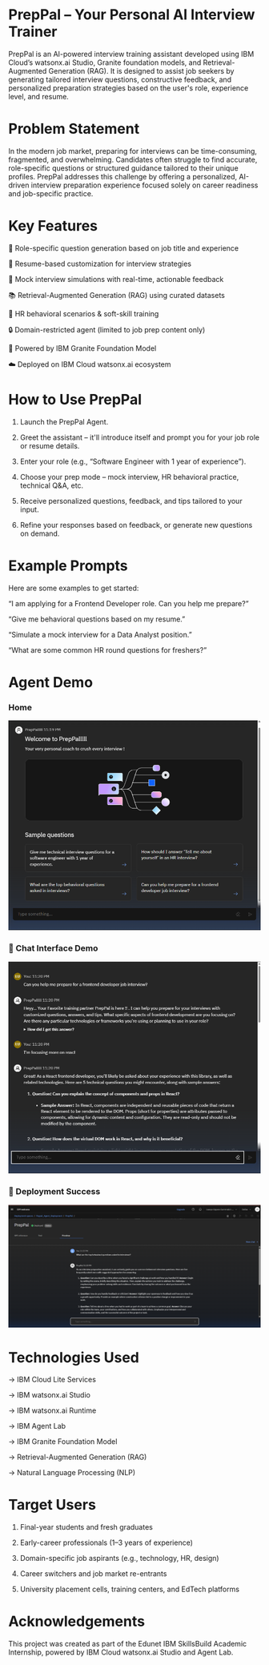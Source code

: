 # PrepPal – Your Personal AI Interview Trainer
PrepPal is an AI-powered interview training assistant developed using IBM Cloud’s watsonx.ai Studio, Granite foundation models, and Retrieval-Augmented Generation (RAG). It is designed to assist job seekers by generating tailored interview questions, constructive feedback, and personalized preparation strategies based on the user's role, experience level, and resume.

# Problem Statement
In the modern job market, preparing for interviews can be time-consuming, fragmented, and overwhelming. Candidates often struggle to find accurate, role-specific questions or structured guidance tailored to their unique profiles. PrepPal addresses this challenge by offering a personalized, AI-driven interview preparation experience focused solely on career readiness and job-specific practice.

# Key Features
🎯 Role-specific question generation based on job title and experience

📄 Resume-based customization for interview strategies

🧪 Mock interview simulations with real-time, actionable feedback

📚 Retrieval-Augmented Generation (RAG) using curated datasets

🧠 HR behavioral scenarios & soft-skill training

🔒 Domain-restricted agent (limited to job prep content only)

🧬 Powered by IBM Granite Foundation Model

☁️ Deployed on IBM Cloud watsonx.ai ecosystem

# How to Use PrepPal
1.  Launch the PrepPal Agent.

2.  Greet the assistant – it'll introduce itself and prompt you for your job role or resume details.

3.  Enter your role (e.g., “Software Engineer with 1 year of experience”).

4.  Choose your prep mode – mock interview, HR behavioral practice, technical Q&A, etc.

5.  Receive personalized questions, feedback, and tips tailored to your input.

6.  Refine your responses based on feedback, or generate new questions on demand.

# Example Prompts
Here are some examples to get started: 

“I am applying for a Frontend Developer role. Can you help me prepare?”

“Give me behavioral questions based on my resume.”

“Simulate a mock interview for a Data Analyst position.”

“What are some common HR round questions for freshers?”

# Agent Demo
### Home
![Agent Lab Setup](Home.png)

### 💬 Chat Interface Demo
![Chat Demo](que%201%20part%201.png)

### 📑 Deployment Success
![Deployment Success](Deployment.png)

# Technologies Used
-> IBM Cloud Lite Services

-> IBM watsonx.ai Studio

-> IBM watsonx.ai Runtime

-> IBM Agent Lab

-> IBM Granite Foundation Model

-> Retrieval-Augmented Generation (RAG)

-> Natural Language Processing (NLP)

# Target Users
1. Final-year students and fresh graduates

2. Early-career professionals (1–3 years of experience)

3. Domain-specific job aspirants (e.g., technology, HR, design)

4. Career switchers and job market re-entrants

5. University placement cells, training centers, and EdTech platforms

# Acknowledgements
This project was created as part of the Edunet IBM SkillsBuild Academic Internship, powered by IBM Cloud watsonx.ai Studio and Agent Lab.

